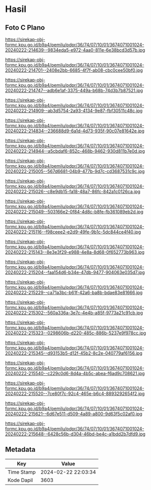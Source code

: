 # Hasil

## Foto C Plano

https://sirekap-obj-formc.kpu.go.id/b9a4/pemilu/pdpr/36/74/07/10/01/3674071001024-20240222-214639--9834eda5-e972-4aa0-811e-6e38bcd3d57b.jpg

https://sirekap-obj-formc.kpu.go.id/b9a4/pemilu/pdpr/36/74/07/10/01/3674071001024-20240222-214701--2408e2bb-6685-4f7f-ab08-cbc0cee50bf0.jpg

https://sirekap-obj-formc.kpu.go.id/b9a4/pemilu/pdpr/36/74/07/10/01/3674071001024-20240222-214747--adb6e1af-3375-449a-b68b-74d3b7b87521.jpg

https://sirekap-obj-formc.kpu.go.id/b9a4/pemilu/pdpr/36/74/07/10/01/3674071001024-20240222-214909--ab3d5754-2a93-4134-9e87-fbf30511c48c.jpg

https://sirekap-obj-formc.kpu.go.id/b9a4/pemilu/pdpr/36/74/07/10/01/3674071001024-20240222-214834--236688d9-6a1d-4d73-935f-90c07e81642e.jpg

https://sirekap-obj-formc.kpu.go.id/b9a4/pemilu/pdpr/36/74/07/10/01/3674071001024-20240222-214944--a5cbdaf6-852c-468b-9462-930d811b7e0d.jpg

https://sirekap-obj-formc.kpu.go.id/b9a4/pemilu/pdpr/36/74/07/10/01/3674071001024-20240222-215005--567d6681-04b9-477b-9d7c-cd3687531c9c.jpg

https://sirekap-obj-formc.kpu.go.id/b9a4/pemilu/pdpr/36/74/07/10/01/3674071001024-20240222-215026--c8e9db15-fa18-48a7-86fc-842a1c0126ca.jpg

https://sirekap-obj-formc.kpu.go.id/b9a4/pemilu/pdpr/36/74/07/10/01/3674071001024-20240222-215049--503166e2-0f84-4d8c-b8fe-fb361089eb2d.jpg

https://sirekap-obj-formc.kpu.go.id/b9a4/pemilu/pdpr/36/74/07/10/01/3674071001024-20240222-215116--f98ceee2-e2d9-49fe-9b1c-5dc844ce4f40.jpg

https://sirekap-obj-formc.kpu.go.id/b9a4/pemilu/pdpr/36/74/07/10/01/3674071001024-20240222-215143--8e3e3f29-e988-4e8a-8d68-0f652773b963.jpg

https://sirekap-obj-formc.kpu.go.id/b9a4/pemilu/pdpr/36/74/07/10/01/3674071001024-20240222-215204--faa154d6-b34e-47db-9477-904063e035d7.jpg

https://sirekap-obj-formc.kpu.go.id/b9a4/pemilu/pdpr/36/74/07/10/01/3674071001024-20240222-215229--ca71a3bc-b61f-42a6-ba8b-bdae83e81666.jpg

https://sirekap-obj-formc.kpu.go.id/b9a4/pemilu/pdpr/36/74/07/10/01/3674071001024-20240222-215302--560a336a-3e7c-4e4b-a85f-9773a21c91cb.jpg

https://sirekap-obj-formc.kpu.go.id/b9a4/pemilu/pdpr/36/74/07/10/01/3674071001024-20240222-215323--0298606b-d220-485c-886b-5237e9f978cc.jpg

https://sirekap-obj-formc.kpu.go.id/b9a4/pemilu/pdpr/36/74/07/10/01/3674071001024-20240222-215345--d93153b5-d12f-45b2-8c2e-040779af6156.jpg

https://sirekap-obj-formc.kpu.go.id/b9a4/pemilu/pdpr/36/74/07/10/01/3674071001024-20240222-215540--c229c0d6-8d4a-4b5c-abea-f6ad9c708621.jpg

https://sirekap-obj-formc.kpu.go.id/b9a4/pemilu/pdpr/36/74/07/10/01/3674071001024-20240222-215520--7ce80f7c-92c4-465e-b6c4-8893292654f2.jpg

https://sirekap-obj-formc.kpu.go.id/b9a4/pemilu/pdpr/36/74/07/10/01/3674071001024-20240222-215621--6d67e511-d509-4a89-a800-9d63f5c02af0.jpg

https://sirekap-obj-formc.kpu.go.id/b9a4/pemilu/pdpr/36/74/07/10/01/3674071001024-20240222-215648--6428c56b-d304-46bd-be4c-a1bdd2b7dfd9.jpg


## Metadata

| Key        | Value               |
| ---------- | ------------------- |
| Time Stamp | 2024-02-22 22:03:34 |
| Kode Dapil | 3603                |



